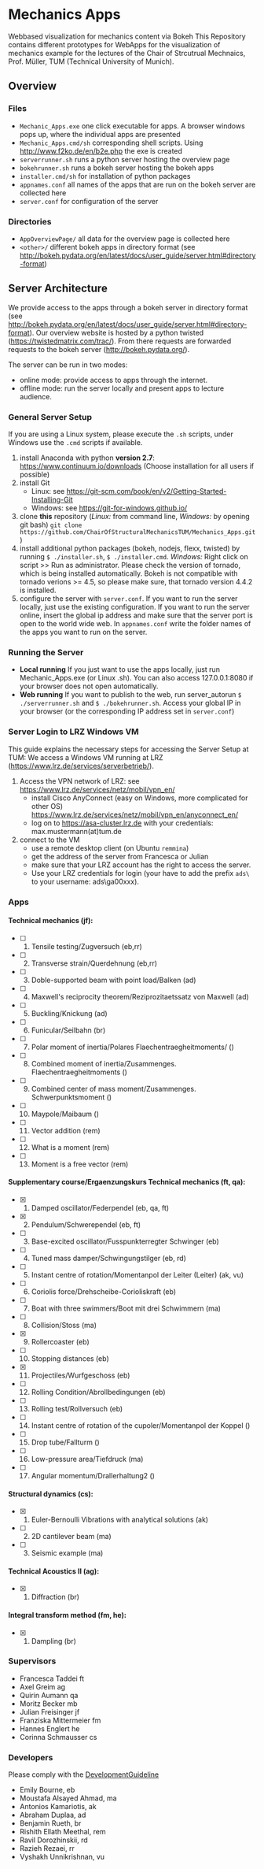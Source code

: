 # Mechanics Apps
Webbased visualization for mechanics content via Bokeh
This Repository contains different prototypes for WebApps for the visualization of mechanics example for the lectures of the Chair of Strcutrual Mechnaics, Prof. Müller, TUM (Technical University of Munich).

## Overview

### Files

* ```Mechanic_Apps.exe``` one click executable for apps. A browser windows pops up, where the individual apps are presented
* ```Mechanic_Apps.cmd/sh``` corresponding shell scripts. Using http://www.f2ko.de/en/b2e.php the exe is created
* ```serverrunner.sh``` runs a python server hosting the overview page
* ```bokehrunner.sh``` runs a bokeh server hosting the bokeh apps
* ```installer.cmd/sh``` for installation of python packages
* ```appnames.conf``` all names of the apps that are run on the bokeh server are collected here
* ```server.conf``` for configuration of the server

### Directories

* ```AppOverviewPage/``` all data for the overview page is collected here
* ```<other>/``` different bokeh apps in directory format (see http://bokeh.pydata.org/en/latest/docs/user_guide/server.html#directory-format)

## Server Architecture

We provide access to the apps through a bokeh server in directory format (see http://bokeh.pydata.org/en/latest/docs/user_guide/server.html#directory-format). Our overview website is hosted by a python twisted (https://twistedmatrix.com/trac/). From there requests are forwarded requests to the bokeh server (http://bokeh.pydata.org/).

The server can be run in two modes:

* online mode: provide access to apps through the internet.
* offline mode: run the server locally and present apps to
lecture audience.

### General Server Setup

If you are using a Linux system, please execute the ```.sh``` scripts, under Windows use the ```.cmd``` scripts if available.

1. install Anaconda with python **version 2.7**: https://www.continuum.io/downloads (Choose installation for all users if possible)
2. install Git
    * Linux: see https://git-scm.com/book/en/v2/Getting-Started-Installing-Git
    * Windows: see https://git-for-windows.github.io/
3. clone **this** repository (*Linux:* from command line, *Windows:* by opening git bash) ```git clone https://github.com/ChairOfStructuralMechanicsTUM/Mechanics_Apps.git```)
4. install additional python packages (bokeh, nodejs, flexx, twisted) by running ```$ ./installer.sh```, ```$ ./installer.cmd```. *Windows:* Right click on script >> Run as administrator. Please check the version of tornado, which is being installed automatically. Bokeh is not compatible with tornado verions >= 4.5, so please make sure, that tornado version 4.4.2 is installed.
5. configure the server with ```server.conf```. If you want to run the server locally, just use the existing configuration. If you want to run the server online, insert the global ip address and make sure that the server port is open to the world wide web. In ```appnames.conf``` write the folder names of the apps you want to run on the server.

### Running the Server

* **Local running** If you just want to use the apps locally, just run Mechanic_Apps.exe (or Linux .sh). You can also access 127.0.0.1:8080 if your browser does not open automatically.
* **Web running** If you want to publish to the web, run server_autorun ```$ ./serverrunner.sh``` and ```$ ./bokehrunner.sh```. Access your global IP in your browser (or the corresponding IP address set in ```server.conf```)

### Server Login to LRZ Windows VM

This guide explains the necessary steps for accessing the Server Setup at TUM: We access a Windows VM running at LRZ (https://www.lrz.de/services/serverbetrieb/).

1. Access the VPN network of LRZ: see https://www.lrz.de/services/netz/mobil/vpn_en/
    * install Cisco AnyConnect (easy on Windows, more complicated for other OS)
https://www.lrz.de/services/netz/mobil/vpn_en/anyconnect_en/
    * log on to
https://asa-cluster.lrz.de with your credentials: max.mustermann(at)tum.de
2. connect to the VM
    * use a remote desktop client (on Ubuntu ```remmina```)
    * get the address of the server from Francesca or Julian
    * make sure that your LRZ account has the right to access the server.
    * Use your LRZ credentials for login (your have to add the prefix ```ads\``` to your username: ads\ga00xxx).

### Apps

#### Technical mechanics (jf):
- [ ] 1) Tensile testing/Zugversuch (eb,rr)
- [ ] 2) Transverse strain/Querdehnung (eb,rr)
- [ ] 3) Doble-supported beam with point load/Balken (ad)
- [ ] 4) Maxwell's reciprocity theorem/Reziprozitaetssatz von Maxwell (ad)
- [ ] 5) Buckling/Knickung (ad)
- [ ] 6) Funicular/Seilbahn (br)
- [ ] 7) Polar moment of inertia/Polares Flaechentraegheitmoments/ ()
- [ ] 8) Combined moment of inertia/Zusammenges. Flaechentraegheitmoments ()
- [ ] 9) Combined center of mass moment/Zusammenges. Schwerpunktsmoment ()
- [ ] 10) Maypole/Maibaum ()
- [ ] 11) Vector addition (rem)
- [ ] 12) What is a moment (rem)
- [ ] 13) Moment is a free vector (rem)

#### Supplementary course/Ergaenzungskurs Technical mechanics (ft, qa):
- [x] 1) Damped oscillator/Federpendel (eb, qa, ft)
- [x] 2) Pendulum/Schwerependel (eb, ft)
- [ ] 3) Base-excited oscillator/Fusspunkterregter Schwinger (eb)
- [ ] 4) Tuned mass damper/Schwingungstilger (eb, rd)
- [ ] 5) Instant centre of rotation/Momentanpol der Leiter (Leiter) (ak, vu)
- [ ] 6) Coriolis force/Drehscheibe-Corioliskraft (eb)
- [ ] 7) Boat with three swimmers/Boot mit drei Schwimmern (ma)
- [ ] 8) Collision/Stoss (ma)
- [x] 9) Rollercoaster (eb)
- [ ] 10) Stopping distances (eb)
- [x] 11) Projectiles/Wurfgeschoss (eb)
- [ ] 12) Rolling Condition/Abrollbedingungen (eb)
- [ ] 13) Rolling test/Rollversuch (eb)
- [ ] 14) Instant centre of rotation of the cupoler/Momentanpol der Koppel ()
- [ ] 15) Drop tube/Fallturm ()
- [ ] 16) Low-pressure area/Tiefdruck (ma)
- [ ] 17) Angular momentum/Drallerhaltung2 ()


#### Structural dynamics (cs):
- [x] 1) Euler-Bernoulli Vibrations with analytical solutions (ak)
- [ ] 2) 2D cantilever beam (ma)
- [ ] 3) Seismic example (ma)

#### Technical Acoustics II (ag):
- [x] 1) Diffraction (br)

#### Integral transform method (fm, he):
- [x] 1) Dampling (br)

### Supervisors
- Francesca Taddei ft
- Axel Greim ag
- Quirin Aumann qa
- Moritz Becker mb
- Julian Freisinger jf
- Franziska Mittermeier fm
- Hannes Englert he
- Corinna Schmausser cs

### Developers

Please comply with the [DevelopmentGuideline](DevelopmentGuideline.pdf)

- Emily Bourne, eb
- Moustafa Alsayed Ahmad, ma
- Antonios Kamariotis, ak
- Abraham Duplaa, ad
- Benjamin Rueth, br
- Rishith Ellath Meethal, rem
- Ravil Dorozhinskii, rd
- Razieh Rezaei, rr
- Vyshakh Unnikrishnan, vu
